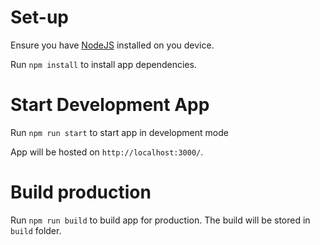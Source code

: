 # Set-up

Ensure you have [NodeJS](https://nodejs.org/en/download/) installed on you device.

Run `npm install` to install app dependencies.

# Start Development App

Run `npm run start` to start app in development mode

App will be hosted on `http://localhost:3000/`.

# Build production

Run `npm run build` to build app for production. The build will be stored in `build` folder.
